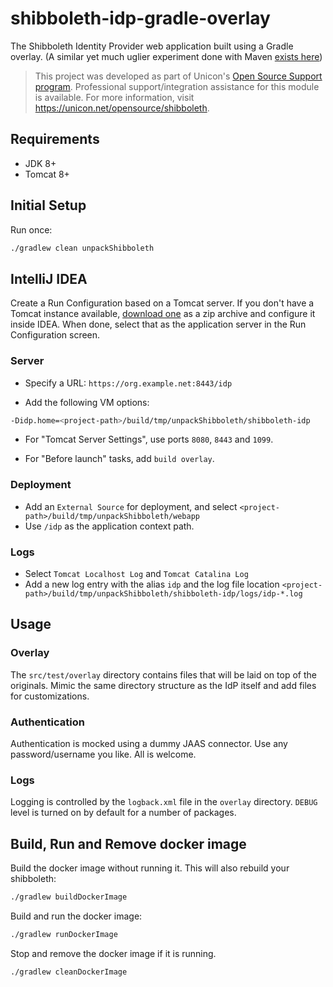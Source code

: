 shibboleth-idp-gradle-overlay
=============================
The Shibboleth Identity Provider web application built using a Gradle overlay. (A similar yet much uglier experiment done with Maven [exists here](https://github.com/UniconLabs/shibboleth-idp-webapp))

> This project was developed as part of Unicon's [Open Source Support program](https://unicon.net/support). Professional support/integration assistance for this module is available. For more information, visit <https://unicon.net/opensource/shibboleth>.

## Requirements

- JDK 8+
- Tomcat 8+

## Initial Setup

Run once:

```bash
./gradlew clean unpackShibboleth
```

## IntelliJ IDEA

Create a Run Configuration based on a Tomcat server. If you don't have a Tomcat instance available, [download one](https://tomcat.apache.org/) as a zip archive and configure it inside IDEA. When done, select that as the application server in the Run Configuration screen.

### Server

- Specify a URL: `https://org.example.net:8443/idp`

- Add the following VM options:

```bash
-Didp.home=<project-path>/build/tmp/unpackShibboleth/shibboleth-idp
```

- For "Tomcat Server Settings", use ports `8080`, `8443` and `1099`.

- For "Before launch" tasks, add `build overlay`.

### Deployment

- Add an `External Source` for deployment, and select `<project-path>/build/tmp/unpackShibboleth/webapp`
- Use `/idp` as the application context path.

### Logs

- Select `Tomcat Localhost Log` and `Tomcat Catalina Log`
- Add a new log entry with the alias `idp` and the log file location `<project-path>/build/tmp/unpackShibboleth/shibboleth-idp/logs/idp-*.log`

## Usage

### Overlay
The `src/test/overlay` directory contains files that will be laid on top of the originals. Mimic the same directory structure as the IdP itself and add files for customizations.

### Authentication

Authentication is mocked using a dummy JAAS connector. Use any password/username you like. All is welcome.

### Logs

Logging is controlled by the `logback.xml` file in the `overlay` directory. `DEBUG` level is turned on by default for a number of packages.

## Build, Run and Remove docker image

Build the docker image without running it. This will also rebuild your shibboleth:
```bash
./gradlew buildDockerImage
```

Build and run the docker image:
```bash
./gradlew runDockerImage
```

Stop and remove the docker image if it is running.
```bash
./gradlew cleanDockerImage
```